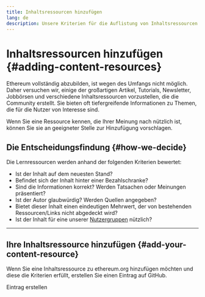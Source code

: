 ```yaml
---
title: Inhaltsressourcen hinzufügen
lang: de
description: Unsere Kriterien für die Auflistung von Inhaltsressourcen auf ethereum.org
---
```


# Inhaltsressourcen hinzufügen {#adding-content-resources}

Ethereum vollständig abzubilden, ist wegen des Umfangs nicht möglich. Daher versuchen wir, einige der großartigen Artikel, Tutorials, Newsletter, Jobbörsen und verschiedene Inhaltsressourcen vorzustellen, die die Community erstellt. Sie bieten oft tiefergreifende Informationen zu Themen, die für die Nutzer von Interesse sind.

Wenn Sie eine Ressource kennen, die Ihrer Meinung nach nützlich ist, können Sie sie an geeigneter Stelle zur Hinzufügung vorschlagen.

## Die Entscheidungsfindung {#how-we-decide}

Die Lernressourcen werden anhand der folgenden Kriterien bewertet:

- Ist der Inhalt auf dem neuesten Stand?
- Befindet sich der Inhalt hinter einer Bezahlschranke?
- Sind die Informationen korrekt? Werden Tatsachen oder Meinungen präsentiert?
- Ist der Autor glaubwürdig? Werden Quellen angegeben?
- Bietet dieser Inhalt einen eindeutigen Mehrwert, der von bestehenden Ressourcen/Links nicht abgedeckt wird?
- Ist der Inhalt für eine unserer [Nutzergruppen](https://www.notion.so/efdn/Ethereum-org-User-Persona-Memo-b44dc1e89152457a87ba872b0dfa366c) nützlich?

---

## Ihre Inhaltsressource hinzufügen {#add-your-content-resource}

Wenn Sie eine Inhaltsressource zu ethereum.org hinzufügen möchten und diese die Kriterien erfüllt, erstellen Sie einen Eintrag auf GitHub.

<ButtonLink to="https://github.com/ethereum/ethereum-org-website/issues/new?assignees=&labels=Type%3A+Feature&template=feature_request.md&title=">
  Eintrag erstellen
</ButtonLink>
